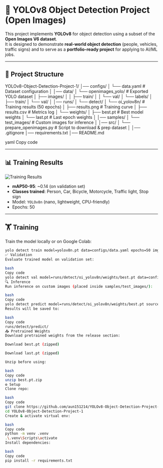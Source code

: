 # 🚀 YOLOv8 Object Detection Project (Open Images)

This project implements **YOLOv8** for object detection using a subset of the **Open Images V6 dataset**.  
It is designed to demonstrate **real-world object detection** (people, vehicles, traffic signs) and to serve as a **portfolio-ready project** for applying to AI/ML jobs.  

---

## 📂 Project Structure

YOLOv8-Object-Detection-Project-1/
│── configs/
│ └── data.yaml # Dataset configuration
│
│── data/
│ └── openimages_yolo/ # Exported YOLO dataset
│ ├── images/
│ │ ├── train/
│ │ └── val/
│ └── labels/
│ ├── train/
│ └── val/
│
│── runs/
│ └── detect/
│ └── oi_yolov8n/ # Training results (50 epochs)
│ ├── results.png # Training curve
│ ├── results.csv # Metrics log
│ └── weights/
│ ├── best.pt # Best model weights
│ └── last.pt # Last epoch weights
│
│── samples/
│ └── test_images/ # Custom images for inference
│
│── src/
│ └── prepare_openimages.py # Script to download & prep dataset
│
│── .gitignore
│── requirements.txt
│── README.md

yaml
Copy code

---

## 📊 Training Results

![Training Results](runs/detect/oi_yolov8n/results.png)

- **mAP50-95**: ~0.14 (on validation set)  
- **Classes trained**: Person, Car, Bicycle, Motorcycle, Traffic light, Stop sign  
- Model: `YOLOv8n` (nano, lightweight, CPU-friendly)  
- Epochs: 50  

---

## 🏋️ Training

Train the model locally or on Google Colab:

```bash
yolo detect train model=yolov8n.pt data=configs/data.yaml epochs=50 imgsz=640 batch=16 name=oi_yolov8n
✅ Validation
Evaluate trained model on validation set:

bash
Copy code
yolo detect val model=runs/detect/oi_yolov8n/weights/best.pt data=configs/data.yaml imgsz=640
🔍 Inference
Run inference on custom images (placed inside samples/test_images/):

bash
Copy code
yolo detect predict model=runs/detect/oi_yolov8n/weights/best.pt source=samples/test_images/ save=True
Results will be saved to:

bash
Copy code
runs/detect/predict/
📥 Pretrained Weights
Download pretrained weights from the release section:

Download best.pt (zipped)

Download last.pt (zipped)

Unzip before using:

bash
Copy code
unzip best.pt.zip
⚙️ Setup
Clone repo:

bash
Copy code
git clone https://github.com/aun151214/YOLOv8-Object-Detection-Project-1.git
cd YOLOv8-Object-Detection-Project-1
Create & activate virtual env:

bash
Copy code
python -m venv .venv
.\.venv\Scripts\activate
Install dependencies:

bash
Copy code
pip install -r requirements.txt

